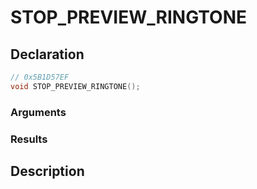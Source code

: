 # STOP_PREVIEW_RINGTONE

## Declaration
```cpp
// 0x5B1D57EF
void STOP_PREVIEW_RINGTONE();
```

### Arguments

### Results

## Description
